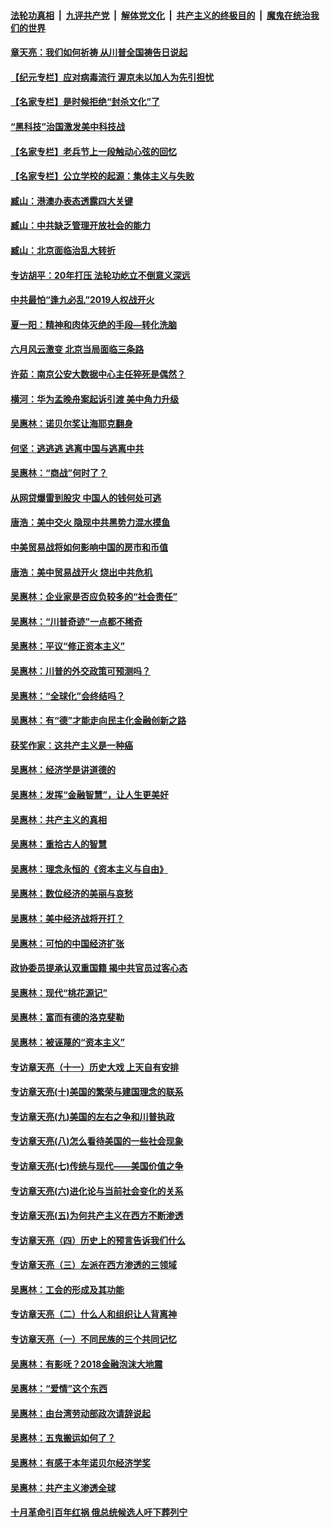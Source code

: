 ####  [法轮功真相](../../../../basic/blob/master/README.md?t=06230602) &nbsp;|&nbsp; [九评共产党](../../../../9ping.md/blob/master/README.md?t=06230602) &nbsp;|&nbsp; [解体党文化](../../../../jtdwh.md/blob/master/README.md?t=06230602)  &nbsp;|&nbsp; [共产主义的终极目的](../../../../gczydzjmd.md/blob/master/README.md?t=06230602) &nbsp;|&nbsp; [魔鬼在统治我们的世界](../../../../mgztzwmdsj.md/blob/master/README.md?t=06230602) 

#### [章天亮：我们如何祈祷 从川普全国祷告日说起](../pages/nsc423/n11944627.md?t=06230602) 

#### [【纪元专栏】应对病毒流行 渥京未以加人为先引担忧](../pages/nsc423/n11875714.md?t=06230602) 

#### [【名家专栏】是时候拒绝“封杀文化”了](../pages/nsc423/n11814093.md?t=06230602) 

#### [“黑科技”治国激发美中科技战](../pages/nsc423/n11638056.md?t=06230602) 

#### [【名家专栏】老兵节上一段触动心弦的回忆](../pages/nsc423/n11646016.md?t=06230602) 

#### [【名家专栏】公立学校的起源：集体主义与失败](../pages/nsc423/n11601833.md?t=06230602) 

#### [臧山：港澳办表态透露四大关键](../pages/nsc423/n11421628.md?t=06230602) 

#### [臧山：中共缺乏管理开放社会的能力](../pages/nsc423/n11407457.md?t=06230602) 

#### [臧山：北京面临治乱大转折](../pages/nsc423/n11406895.md?t=06230602) 

#### [专访胡平：20年打压 法轮功屹立不倒意义深远](../pages/nsc423/n11398800.md?t=06230602) 

#### [中共最怕“逢九必乱”2019人权战开火](../pages/nsc423/n11385248.md?t=06230602) 

#### [夏一阳：精神和肉体灭绝的手段—转化洗脑](../pages/nsc423/n11368250.md?t=06230602) 

#### [六月风云激变 北京当局面临三条路](../pages/nsc423/n11313668.md?t=06230602) 

#### [许茹：南京公安大数据中心主任猝死是偶然？](../pages/nsc423/n11064744.md?t=06230602) 

#### [横河：华为孟晚舟案起诉引渡 美中角力升级](../pages/nsc423/n11027230.md?t=06230602) 

#### [吴惠林：诺贝尔奖让海耶克翻身](../pages/nsc423/n10890049.md?t=06230602) 

#### [何坚：逃逃逃 逃离中国与逃离中共](../pages/nsc423/n10592891.md?t=06230602) 

#### [吴惠林：“商战”何时了？](../pages/nsc423/n10573558.md?t=06230602) 

#### [从网贷爆雷到股灾 中国人的钱何处可逃](../pages/nsc423/n10572800.md?t=06230602) 

#### [唐浩：美中交火 隐现中共黑势力混水摸鱼](../pages/nsc423/n10544040.md?t=06230602) 

#### [中美贸易战将如何影响中国的房市和币值](../pages/nsc423/n10543697.md?t=06230602) 

#### [唐浩：美中贸易战开火 烧出中共危机](../pages/nsc423/n10540126.md?t=06230602) 

#### [吴惠林：企业家是否应负较多的“社会责任”](../pages/nsc423/n10535022.md?t=06230602) 

#### [吴惠林：“川普奇迹”一点都不稀奇](../pages/nsc423/n10512808.md?t=06230602) 

#### [吴惠林：平议“修正资本主义”](../pages/nsc423/n10495724.md?t=06230602) 

#### [吴惠林：川普的外交政策可预测吗？](../pages/nsc423/n10462387.md?t=06230602) 

#### [吴惠林：“全球化”会终结吗？](../pages/nsc423/n10452838.md?t=06230602) 

#### [吴惠林：有“德”才能走向民主化金融创新之路](../pages/nsc423/n10432292.md?t=06230602) 

#### [获奖作家：这共产主义是一种癌](../pages/nsc423/n10431541.md?t=06230602) 

#### [吴惠林：经济学是讲道德的](../pages/nsc423/n10398014.md?t=06230602) 

#### [吴惠林：发挥“金融智慧”，让人生更美好](../pages/nsc423/n10375019.md?t=06230602) 

#### [吴惠林：共产主义的真相](../pages/nsc423/n10351394.md?t=06230602) 

#### [吴惠林：重拾古人的智慧](../pages/nsc423/n10337691.md?t=06230602) 

#### [吴惠林：理念永恒的《资本主义与自由》](../pages/nsc423/n10316274.md?t=06230602) 

#### [吴惠林：数位经济的美丽与哀愁](../pages/nsc423/n10292946.md?t=06230602) 

#### [吴惠林：美中经济战将开打？](../pages/nsc423/n10258825.md?t=06230602) 

#### [吴惠林：可怕的中国经济扩张](../pages/nsc423/n10219147.md?t=06230602) 

#### [政协委员提承认双重国籍 揭中共官员过客心态](../pages/nsc423/n10208809.md?t=06230602) 

#### [吴惠林：现代“桃花源记”](../pages/nsc423/n10185234.md?t=06230602) 

#### [吴惠林：富而有德的洛克斐勒](../pages/nsc423/n10142264.md?t=06230602) 

#### [吴惠林：被诬蔑的“资本主义”](../pages/nsc423/n10124816.md?t=06230602) 

#### [专访章天亮（十一）历史大戏 上天自有安排](../pages/nsc423/n10094905.md?t=06230602) 

#### [专访章天亮(十)美国的繁荣与建国理念的联系](../pages/nsc423/n10094899.md?t=06230602) 

#### [专访章天亮(九)美国的左右之争和川普执政](../pages/nsc423/n10094889.md?t=06230602) 

#### [专访章天亮(八)怎么看待美国的一些社会现象](../pages/nsc423/n10094857.md?t=06230602) 

#### [专访章天亮(七)传统与现代——美国价值之争](../pages/nsc423/n10093140.md?t=06230602) 

#### [专访章天亮(六)进化论与当前社会变化的关系](../pages/nsc423/n10092036.md?t=06230602) 

#### [专访章天亮(五)为何共产主义在西方不断渗透](../pages/nsc423/n10083620.md?t=06230602) 

#### [专访章天亮（四）历史上的预言告诉我们什么](../pages/nsc423/n10083606.md?t=06230602) 

#### [专访章天亮（三）左派在西方渗透的三领域](../pages/nsc423/n10081115.md?t=06230602) 

#### [吴惠林：工会的形成及其功能](../pages/nsc423/n10080633.md?t=06230602) 

#### [专访章天亮（二）什么人和组织让人背离神](../pages/nsc423/n10076637.md?t=06230602) 

#### [专访章天亮（一）不同民族的三个共同记忆](../pages/nsc423/n10074188.md?t=06230602) 

#### [吴惠林：有影呒？2018金融泡沫大地震](../pages/nsc423/n10040534.md?t=06230602) 

#### [吴惠林：“爱情”这个东西](../pages/nsc423/n10019423.md?t=06230602) 

#### [吴惠林：由台湾劳动部政次请辞说起](../pages/nsc423/n9979679.md?t=06230602) 

#### [吴惠林：五鬼搬运如何了？](../pages/nsc423/n9925338.md?t=06230602) 

#### [吴惠林：有感于本年诺贝尔经济学奖](../pages/nsc423/n9871883.md?t=06230602) 

#### [吴惠林：共产主义渗透全球](../pages/nsc423/n9812748.md?t=06230602) 

#### [十月革命引百年红祸 俄总统候选人吁下葬列宁](../pages/nsc423/n9810182.md?t=06230602) 

